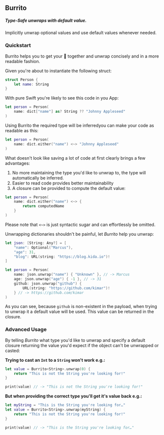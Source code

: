 ## Burrito

##### Type-Safe unwraps with default value.

Implicitly unwrap optional values and use default values whenever needed.

### Quickstart

Burrito helps you to get your 🌯 together and unwrap concisely and in a more readable fashion. 

Given you're about to instantiate the following struct:

```swift
struct Person {
	let name: String
}
```

With pure Swift you're likely to see this code in you App:

```swift
let person = Person(
	name: dict["name"] as? String ?? "Johnny Appleseed"
)
```

Using Burrito the required type will be inferredyou can make your code as readable as this:

```swift
let person = Person(
	name: dict.either("name") <~> "Johnny Appleseed"
)
```

What doesn't look like saving a lot of code at first clearly brings a few advantages:

1. No more maintaining the type you'd like to unwrap to, the type will automatically be inferred.
2. Easier to read code provides better maintainability
3. A closure can be provided to compute the default value:

```swift
let person = Person(
	name: dict.either("name") <~> {
		return computedName
	}
)
```

Please note that `<~>` is just syntactic sugar and can effortlessly be omitted.

Unwrapping dictionaries shouldn't be painful, let *Burrito* help you unwrap:

```swift
let json: [String: Any?] = [
	"name": Optional("Marcus"),
	"age": 31,
	"blog": URL(string: "https://blog.kida.io")!
]

let person = Person(
	name: json.unwrap("name") { "Unknown" }, // -> Marcus
	age: json.unwrap("age") { -1 }, // -> 31
	github: json.unwrap("github") {
		URL(string: "https://github.com/kimar")!
	} // -> https://github.com/kimar
)
```

As you can see, because `github` is non-existent in the payload, when trying to unwrap it a default value will be used. This value can be returned in the closure.


### Advanced Usage

By telling *Burrito* what type you'd like to unwrap and specify a default closure returning the value you'd expect if the object can't be unwrapped or casted:

**Trying to cast an `Int` to a `String` won't work e.g.:**

```swift
let value = Burrito<String>.unwrap(0) {
	return "This is not the String you're looking for!"
}

print(value) // -> "This is not the String you're looking for!"
```

**But when providing the correct type you'll get it's value back e.g.:**

```swift
let myString = "This is the String you're looking for…"
let value = Burrito<String>.unwrap(myString) {
	return "This is not the String you're looking for!"
}

print(value) // -> "This is the String you're looking for…"
```
